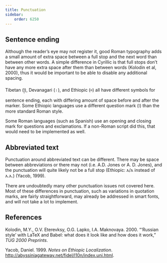 ```yaml
---
title: Punctuation
sidebar:
    order: 6250
---
```


## Sentence ending

Although the reader’s eye may not register it, good Roman typography adds a small amount of extra space between a full stop and the next word than between other words. A simple difference in Cyrillic is that full stops don’t have any more extra space after them than between words (Kolodin et al, 2000), thus it would be important to be able to disable any additional spacing.

Tibetan (&#x0F0D;), Devanagari (&#x0964;), and Ethiopic (&#x1362;) all have different symbols for sentence ending, each with differing amount of space before and after the marker. Some Ethiopic languages use a different question mark (&#x1367;) than the more standard Roman style.

Some Roman languages (such as Spanish) use an opening and closing mark for questions and exclamations. If a non-Roman script did this, that would need to be implemented as well.

## Abbreviated text

Punctuation around abbreviated text can be different. There may be space between abbreviations or there may not (i.e. A.D. Jones or A. D. Jones), and the punctuation will quite likely not be a full stop (Ethiopic: &#x12A5;/&#x12A5; instead of &#x12A5;.&#x12A5;.) (Yacob, 1999).

There are undoubtedly many other punctuation issues not covered here. Most of these differences in punctuation, such as variations in quotation marks, are fairly straightforward, may already be addressed in smart fonts, and will not take a lot to implement.

## References

Kolodin, M.Y., O.V. Eterevksy, O.G. Lapko, I.A. Maknovaya. 2000. “‘Russian style’ with LaTeX and Babel: what does it look like and how does it work,” *TUG 2000 Preprints*.

Yacob, Daniel. 1999. *Notes on Ethiopic Localization*. http://abyssiniagateway.net/fidel/l10n/index.uni.html.
